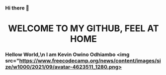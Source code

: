 ### Hi there 👋
<center><h1>WELCOME TO MY GITHUB, FEEL AT HOME</h1></center>

### Hellow World,\n I am Kevin Owino Odhiambo <img src="https://www.freecodecamp.org/news/content/images/size/w1000/2021/09/avatar-4623511_1280.png>
